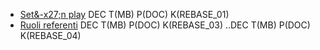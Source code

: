 
- [Set&-x27;n play](Sorgenti/MB/DOC/REBASE_00)
  DEC T(MB) P(DOC) K(REBASE_01)
- [Ruoli referenti](Sorgenti/MB/DOC/REBASE_02)
  DEC T(MB) P(DOC) K(REBASE_03)
..DEC T(MB) P(DOC) K(REBASE_04)
